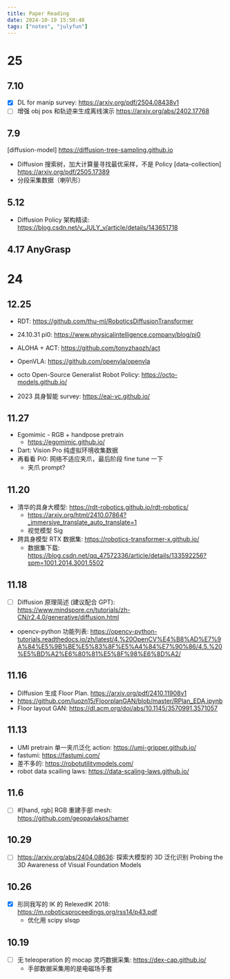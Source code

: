 ```yaml
---
title: Paper Reading
date: 2024-10-19 15:50:48
tags: ["notes", "julyfun"]
---
```

# 25

## 7.10

- [x] DL for manip survey: https://arxiv.org/pdf/2504.08438v1
- [ ] 增强 obj pos 和轨迹来生成离线演示 https://arxiv.org/abs/2402.17768

## 7.9

[diffusion-model] https://diffusion-tree-sampling.github.io
- Diffusion 搜索树，加大计算量寻找最优采样，不是 Policy
[data-collection] https://arxiv.org/pdf/2505.17389
- 分段采集数据（喇叭形）

## 5.12

- Diffusion Policy 架构精读: https://blog.csdn.net/v_JULY_v/article/details/143651718

## 4.17 AnyGrasp

# 24

## 12.25

- RDT: https://github.com/thu-ml/RoboticsDiffusionTransformer
- 24.10.31 pi0: https://www.physicalintelligence.company/blog/pi0
- ALOHA + ACT: https://github.com/tonyzhaozh/act
- OpenVLA: https://github.com/openvla/openvla
- octo Open-Source Generalist Robot Policy: https://octo-models.github.io/

- 2023 具身智能 survey: https://eai-vc.github.io/

## 11.27

- Egomimic - RGB + handpose pretrain
    - https://egomimic.github.io/
- Dart: Vision Pro 纯虚拟环境收集数据
- 再看看 Pi0: 网络不适应夹爪，最后阶段 fine tune 一下
    - 夹爪 prompt?

## 11.20

- 清华的具身大模型: https://rdt-robotics.github.io/rdt-robotics/
    - https://arxiv.org/html/2410.07864?_immersive_translate_auto_translate=1
    - 视觉模型 Sig
- 跨具身模型 RTX 数据集: https://robotics-transformer-x.github.io/
    - 数据集下载: https://blog.csdn.net/qq_47572336/article/details/133592256?spm=1001.2014.3001.5502

## 11.18

- [ ] Diffusion 原理简述 (建议配合 GPT): https://www.mindspore.cn/tutorials/zh-CN/r2.4.0/generative/diffusion.html 
- opencv-python 功能列表: https://opencv-python-tutorials.readthedocs.io/zh/latest/4.%20OpenCV%E4%B8%AD%E7%9A%84%E5%9B%BE%E5%83%8F%E5%A4%84%E7%90%86/4.5.%20%E5%BD%A2%E6%80%81%E5%8F%98%E6%8D%A2/
                                     
## 11.16

- Diffusion 生成 Floor Plan. https://arxiv.org/pdf/2410.11908v1
- https://github.com/luozn15/FloorplanGAN/blob/master/RPlan_EDA.ipynb
- Floor layout GAN: https://dl.acm.org/doi/abs/10.1145/3570991.3571057

## 11.13

- UMI pretrain 单一夹爪泛化 action: https://umi-gripper.github.io/
- fastumi: https://fastumi.com/
- 差不多的: https://robotutilitymodels.com/
- robot data scailing laws: https://data-scaling-laws.github.io/

## 11.6

- [ ] #[hand, rgb] RGB 重建手部 mesh: https://github.com/geopavlakos/hamer

## 10.29

- [ ] https://arxiv.org/abs/2404.08636: 探索大模型的 3D 泛化识别 Probing the 3D Awareness of Visual Foundation Models


## 10.26

- [x] 形同我写的 IK 的 RelexedIK 2018: https://m.roboticsproceedings.org/rss14/p43.pdf
    - 优化用 scipy slsqp

## 10.19

- [ ] 无 teleoperation 的 mocap 灵巧数据采集: https://dex-cap.github.io/
    - 手部数据采集用的是电磁场手套
 
